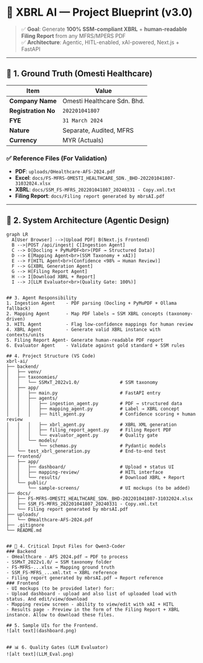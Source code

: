 # 📄 XBRL AI — Project Blueprint (v3.0)
 
> ✅ **Goal**: Generate **100% SSM-compliant XBRL** + **human-readable Filing Report** from any MFRS/MPERS PDF  
> ✅ **Architecture**: Agentic, HITL-enabled, xAI-powered, Next.js + FastAPI

---

## 🎯 1. Ground Truth (Omesti Healthcare)

| Item | Value |
|------|-------|
| **Company Name** | Omesti Healthcare Sdn. Bhd. |
| **Registration No** | `202201041807` |
| **FYE** | `31 March 2024` |
| **Nature** | Separate, Audited, MFRS |
| **Currency** | MYR (Actuals) |

### ✅ Reference Files (For Validation)
- **PDF**: `uploads/OHealthcare-AFS-2024.pdf`
- **Excel**: `docs/FS-MFRS-OMESTI_HEALTHCARE_SDN._BHD-202201041807-31032024.xlsx`
- **XBRL**: `docs/SSM_FS-MFRS_202201041807_20240331 - Copy.xml.txt`
- **Filing Report**: `docs/Filing report generated by mbrsAI.pdf`

---

## 🧠 2. System Architecture (Agentic Design)

```mermaid
graph LR
  A[User Browser] -->|Upload PDF| B(Next.js Frontend)
  B -->|POST /api/ingest| C[Ingestion Agent]
  C --> D[Docling + PyMuPDF<br>(PDF → Structured Data)]
  D --> E[Mapping Agent<br>(SSM Taxonomy + xAI)]
  E --> F[HITL Agent<br>(Confidence <98% → Human Review)]
  F --> G[XBRL Generation Agent]
  G --> H[Filing Report Agent]
  H --> I[Download XBRL + Report]
  I --> J[LLM Evaluator<br>(Quality Gate: 100%)]


## 3. Agent	Responsibility
1. Ingestion Agent    - PDF parsing (Docling + PyMuPDF + Ollama fallback)
2. Mapping Agent      - Map PDF labels → SSM XBRL concepts (taxonomy-driven)
3. HITL Agent         - Flag low-confidence mappings for human review
4. XBRL Agent         - Generate valid XBRL instance with contexts/units
5. Filing Report Agent- Generate human-readable PDF report
6. Evaluator Agent    - Validate against gold standard + SSM rules

## 4. Project Structure (VS Code) 
xbrl-ai/
├── backend/
│   ├── venv/
│   ├── taxonomies/
│   │   └── SSMxT_2022v1.0/               # SSM taxonomy
│   ├── app/
│   │   ├── main.py                       # FastAPI entry
│   │   ├── agents/
│   │   │   ├── ingestion_agent.py        # PDF → structured data
│   │   │   ├── mapping_agent.py          # Label → XBRL concept
│   │   │   ├── hitl_agent.py             # Confidence scoring + human review
│   │   │   ├── xbrl_agent.py             # XBRL XML generation
│   │   │   ├── filing_report_agent.py    # Filing Report PDF
│   │   │   └── evaluator_agent.py        # Quality gate
│   │   └── models/
│   │       └── schemas.py                # Pydantic models
│   └── test_xbrl_generation.py           # End-to-end test
├── frontend/
│   ├── app/
│   │   ├── dashboard/                    # Upload + status UI
│   │   ├── mapping-review/               # HITL interface
│   │   └── results/                      # Download XBRL + Report
│   └── public/
│       └── sample-screens/               # UI mockups (to be added)
├── docs/
│   ├── FS-MFRS-OMESTI_HEALTHCARE_SDN._BHD-202201041807-31032024.xlsx
│   ├── SSM_FS-MFRS_202201041807_20240331 - Copy.xml.txt
│   └── Filing report generated by mbrsAI.pdf
├── uploads/
│   └── OHealthcare-AFS-2024.pdf
├── .gitignore
└── README.md


## 🔑 4. Critical Input Files for Qwen3-Coder
### Backend
- OHealthcare - AFS 2024.pdf → PDF to process
- SSMxT_2022v1.0/ → SSM taxonomy folder
- FS-MFRS-...xlsx → Mapping ground truth
- SSM_FS-MFRS_...xml.txt → XBRL reference
- Filing report generated by mbrsAI.pdf → Report reference
### Frontend
- UI mockups (to be provided later) for:
- Upload dashboard - upload and also list of uploaded load with status. And edit/view/download
- Mapping review screen - ability to view/edit with xAI + HITL 
- Results page - Preview in the form of the Filing Report + XBRL instance. Allow to download these files.

## 5. Sample UIs for the Frontend.
![alt text](dashboard.png)


## 📊 6. Quality Gates (LLM Evaluator)
![alt text](LLM_Eval.png)

